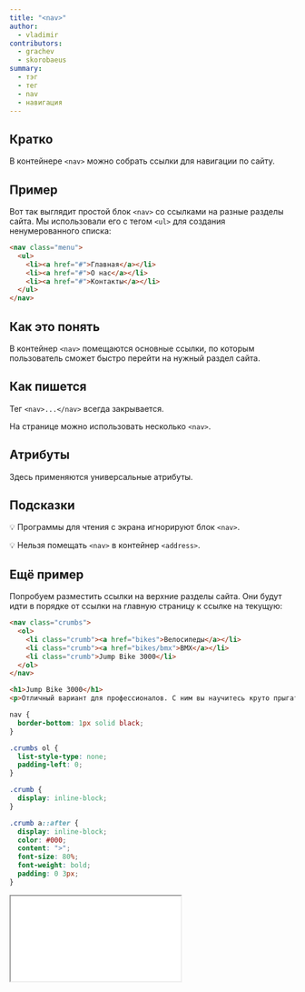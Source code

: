 ```yaml
---
title: "<nav>"
author:
  - vladimir
contributors:
  - grachev
  - skorobaeus
summary:
  - тэг
  - тег
  - nav
  - навигация
---
```


## Кратко

В контейнере `<nav>` можно собрать ссылки для навигации по сайту.

## Пример

Вот так выглядит простой блок `<nav>` со ссылками на разные разделы сайта. Мы использовали его с тегом `<ul>` для создания ненумерованного списка:

```html
<nav class="menu">
  <ul>
    <li><a href="#">Главная</a></li>
    <li><a href="#">О нас</a></li>
    <li><a href="#">Контакты</a></li>
  </ul>
</nav>
```

## Как это понять

В контейнер `<nav>` помещаются основные ссылки, по которым пользователь сможет быстро перейти на нужный раздел сайта.

## Как пишется

Тег `<nav>...</nav>` всегда закрывается.

На странице можно использовать несколько `<nav>`.

## Атрибуты

Здесь применяются универсальные атрибуты.

## Подсказки

💡 Программы для чтения с экрана игнорируют блок `<nav>`.

💡 Нельзя помещать `<nav>` в контейнер `<address>`.

## Ещё пример

Попробуем разместить ссылки на верхние разделы сайта. Они будут идти в порядке от ссылки на главную страницу к ссылке на текущую:

```html
<nav class="crumbs">
  <ol>
    <li class="crumb"><a href="bikes">Велосипеды</a></li>
    <li class="crumb"><a href="bikes/bmx">BMX</a></li>
    <li class="crumb">Jump Bike 3000</li>
  </ol>
</nav>

<h1>Jump Bike 3000</h1>
<p>Отличный вариант для профессионалов. С ним вы научитесь круто прыгать.</p>
```

```css
nav {
  border-bottom: 1px solid black;
}

.crumbs ol {
  list-style-type: none;
  padding-left: 0;
}

.crumb {
  display: inline-block;
}

.crumb a::after {
  display: inline-block;
  color: #000;
  content: ">";
  font-size: 80%;
  font-weight: bold;
  padding: 0 3px;
}
```

<iframe title="Хлебные крошки" src="demos/breadcrumbs.html"></iframe>
